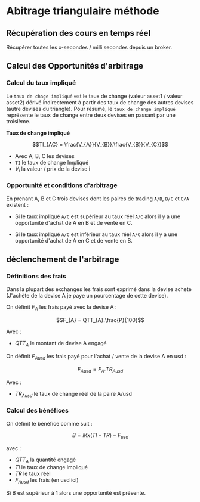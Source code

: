 # Abitrage triangulaire méthode 

## Récupération des cours en temps réel

Récupérer toutes les x-secondes / milli secondes depuis un broker. 

## Calcul des Opportunités d'arbitrage
### Calcul du taux impliqué

Le `taux de chage impliqué` est le taux de change (valeur asset1 / valeur asset2) dérivé indirectement à partir des taux de change des autres devises (autre devises du triangle). Pour résumé, le `taux de change impliqué` représente le taux de change entre deux devises en passant par une troisième. 

**Taux de change impliqué**

$$TI_{AC} = \frac{V_{A}}{V_{B}}.\frac{V_{B}}{V_{C}}$$

- Avec A, B, C les devises
- `TI` le taux de change Impliqué
- $V_{i}$ la valeur / prix de la devise i

### Opportunité et conditions d'arbitrage

En prenant A, B et C trois devises dont les paires de trading `A/B`, `B/C` et `C/A` existent :  

- Si le taux impliqué `A/C` est supérieur au taux réel `A/C` alors il y a une opportunité d'achat de A en B et de vente en C.

-  Si le taux impliqué `A/C` est inférieur au taux réel `A/C` alors il y a une opportunité d'achat de A en C et de vente en B.

## déclenchement de l'arbitrage
### Définitions des frais

Dans la plupart des exchanges les frais sont exprimé dans la devise acheté (J'achète de la devise A je paye un pourcentage de cette devise). 

On définit $F_{A}$ les frais payé avec la devise A : 

$$F_{A} = QTT_{A}.\frac{P}{100}$$

Avec : 

- $QTT_{A}$ le montant de devise A engagé

On définit $F_{Ausd}$ les frais payé pour l'achat / vente de la devise A en usd : 

$$F_{Ausd} = F_{A}.TR_{Ausd}$$

Avec : 

- $TR_{Ausd}$ le taux de change réel de la paire A/usd


### Calcul des bénéfices 

On définit le bénéfice comme suit : 

$$B = M x (TI - TR)-F_{usd} $$

avec : 

- $QTT_{A}$ la quantité engagé
- $TI$ le taux de change impliqué
- $TR$ le taux réel
- $F_{Ausd}$ les frais (en usd ici)

Si B est supérieur à 1 alors une opportunité est présente. 

